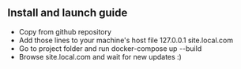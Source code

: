 
## Install and launch guide

- Copy from github repository
- Add those lines to your machine's host file 127.0.0.1 site.local.com
- Go to project folder and run docker-compose up --build
- Browse site.local.com and wait for new updates :) 
